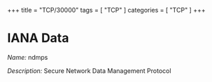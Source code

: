 +++
title = "TCP/30000"
tags = [ "TCP" ]
categories = [ "TCP" ]
+++

# IANA Data

_Name:_ ndmps

_Description:_ Secure Network Data Management Protocol

